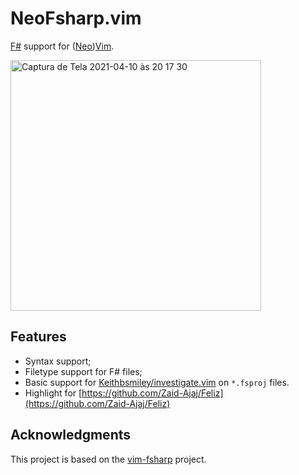 # NeoFsharp.vim

[F#](https://fsharp.org) support for ([Neo](https://github.com/neovim/neovim))[Vim](https://github.com/vim/vim).

<img width="401" alt="Captura de Tela 2021-04-10 às 20 17 30" src="https://user-images.githubusercontent.com/430272/114287022-14a3ec80-9a3a-11eb-80fc-26ead5f9efb0.png">

## Features

- Syntax support;
- Filetype support for F# files;
- Basic support for [Keithbsmiley/investigate.vim](https://github.com/Keithbsmiley/investigate.vim) on `*.fsproj` files.
- Highlight for [https://github.com/Zaid-Ajaj/Feliz](https://github.com/Zaid-Ajaj/Feliz)

## Acknowledgments

This project is based on the [vim-fsharp](https://github.com/fsharp/vim-fsharp) project.

